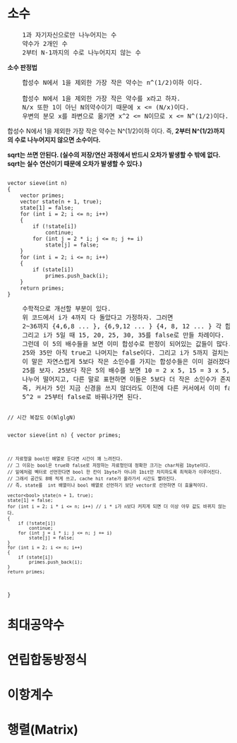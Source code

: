 # 소수
<pre>
    1과 자기자신으로만 나누어지는 수
    약수가 2개인 수
    2부터 N-1까지의 수로 나누어지지 않는 수     
</pre>

**소수 판정법**

<pre>
    합성수 N에서 1을 제외한 가장 작은 약수는 n^(1/2)이하 이다.
    
    합성수 N에서 1을 제외한 가장 작은 약수를 x라고 하자. 
    N/x 또한 1이 아닌 N의약수이기 때문에 x <= (N/x)이다.
    우변의 분모 x를 좌변으로 옮기면 x^2 <= N이므로 x <= N^(1/2)이다.
</pre>

<p>
  합성수 N에서 1을 제외한 가장 작은 약수는 N^(1/2)이하 이다.
  즉, <strong>2부터 N^(1/2)까지의 수로 나누어지지 않으면 소수이다.</strong>
</p>

**sqrt는 쓰면 안된다. (실수의 저장/연산 과정에서 반드시 오차가 발생할 수 밖에 없다. sqrt는 실수 연산이기 때문에 오차가 발생할 수 있다.)**

<code>
vector<int> sieve(int n)
{
    vector<int> primes;
    vector<bool> state(n + 1, true);
    state[1] = false;
    for (int i = 2; i <= n; i++)
    {
        if (!state[i])
            continue;
        for (int j = 2 * i; j <= n; j += i)
            state[j] = false;
    }
    for (int i = 2; i <= n; i++)
    {
        if (state[i])
            primes.push_back(i);
    }
    return primes;
}
</code>

<pre>
    수학적으로 개선할 부분이 있다.
    위 코드에서 i가 4까지 다 돌았다고 가정하자. 그러면
    2~36까지 {4,6,8 ... }, {6,9,12 ... } {4, 8, 12 ... } 각 합성수들이 false로 걸러져 있다.
    그리고 i가 5일 때 15, 20, 25, 30, 35를 false로 만들 차례이다. 
    그런데 이 5의 배수들을 보면 이미 합성수로 판정이 되어있는 값들이 많다.
    25와 35만 아직 true고 나머지는 false이다. 그리고 i가 5까지 걸치는 과정에서 소수인 2와 3을 걸쳤다.
    이 말은 자연스럽게 5보다 작은 소인수를 가지는 합성수들은 이미 걸러졌다는 의미이다.
    25를 보자. 25보다 작은 5의 배수를 보면 10 = 2 x 5, 15 = 3 x 5, 20 = 4 x 5이다. 얘네들은 각각 2, 3, 4로
    나누어 떨어지고, 다른 말로 표현하면 이들은 5보다 더 작은 소인수가 존재한다는 의미이다.
    즉, 커서가 5인 지금 신경을 쓰지 않더라도 이전에 다른 커서에서 이미 false로 바뀌었다는 의미이고,
    5^2 = 25부터 false로 바꿔나가면 된다.
</pre>

<code>
// 시간 복잡도 O(NlglgN)

vector<int> sieve(int n)
{
    vector<int> primes;

    // 자료형을 bool인 배열로 둔다면 시간이 꽤 느려진다.
    // 그 이유는 bool은 true와 false로 저장하는 자료형인데 정확한 크기는 char처럼 1byte이다.
    // 밑에처럼 벡터로 선언한다면 bool 한 칸이 1byte가 아니라 1bit만 차지하도록 최적화가 이루어진다.
    // 그래서 공간도 8배 적게 쓰고, cache hit rate가 올라가서 시간도 빨라진다.
    // 즉, state를  int 배열이나 bool 배열로 선언하기 보단 vector로 선언하면 더 효율적이다.

    vector<bool> state(n + 1, true);
    state[1] = false;
    for (int i = 2; i * i <= n; i++) // i * i가 n보다 커지게 되면 더 이상 아무 값도 바뀌지 않는다.
    {
        if (!state[i])
            continue;
        for (int j = i * i; j <= n; j += i)
            state[j] = false;
    }
    for (int i = 2; i <= n; i++)
    {
        if (state[i])
            primes.push_back(i);
    }
    return primes;
}
</code>

# 최대공약수


# 연립합동방정식


# 이항계수


# 행렬(Matrix)
